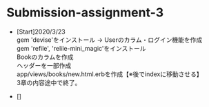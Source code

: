 # Submission-assignment-3

- [Start]2020/3/23  
	gem 'devise'をインストール → Userのカラム・ログイン機能を作成  
	gem 'refile', 'relile-mini_magic'をインストール  
	Bookのカラムを作成  
	ヘッダーを一部作成  
	app/views/books/new.html.erbを作成【※後でindexに移動させる】  
	3章の内容途中で終了。  
  
- []  

